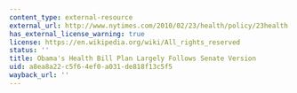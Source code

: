 ```yaml
---
content_type: external-resource
external_url: http://www.nytimes.com/2010/02/23/health/policy/23health.html?_r=2
has_external_license_warning: true
license: https://en.wikipedia.org/wiki/All_rights_reserved
status: ''
title: Obama's Health Bill Plan Largely Follows Senate Version
uid: a8ea8a22-c5f6-4ef0-a031-de818f13c5f5
wayback_url: ''
---
```

